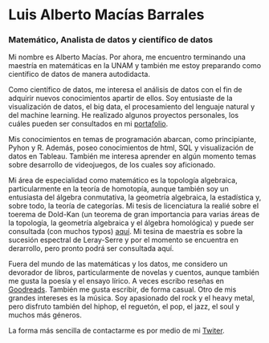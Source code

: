 # Luis Alberto Macías Barrales
### Matemático, Analista de datos y científico de datos 

Mi nombre es Alberto Macías. Por ahora, me encuentro terminando una maestría en matemáticas en la UNAM y también me estoy preparando como científico de datos de manera autodidacta. 

Como científico de datos, me interesa el análisis de datos con el fin de adquirir nuevos conocimientos apartir de ellos. Soy entusiaste de la visualización de datos, el big data, el procesamiento del lenguaje natural y del machine learning. He realizado algunos proyectos personales, los cuáles pueden ser consultados en mi [portafolio](https://github.com/albert2828/Portafolio_Alberto).

Mis conocimientos en temas de programación abarcan, como principiante, Pyhon y R. Además, poseo conocimientos de html, SQL y visualización de datos en Tableau. También me interesa aprender en algún momento temas sobre desarrollo de videojuegos, de los cuales soy aficionado. 

Mi área de especialidad como matemático es la topología algebraica, particularmente en la teoría de homotopía, aunque también soy un entusiasta del álgebra conmutativa, la geometría algebraica, la estadística y, sobre todo, la teoría de categorías. Mi tesis de licenciatura la realié sobre el toerema de Dold-Kan (un teorema de gran importancia para varias áreas de la topología, la geometría algebraica y el álgebra homológica) y puede ser consultada (con muchos typos) [aquí](http://132.248.9.195/ptd2019/agosto/0793372/Index.html). Mi tesina de maestría es sobre la sucesión espectral de Leray-Serre y por el momento se encuentra en derarrollo, pero pronto podrá ser consultada aquí.

Fuera del mundo de las matemáticas y los datos, me considero un devorador de libros, particularmente de novelas y cuentos, aunque también me gusta la poesía y el ensayo lírico. A veces escribo reseñas en [Goodreads](https://www.goodreads.com/user/show/55017992-alberto-mac-as). También me gusta escribir, de forma casual. Otro de mis grandes intereses es la música. Soy apasionado del rock y el heavy metal, pero disfruto también del hiphop, el reguetón, el pop, el jazz, el soul y muchos más géneros.

La forma más sencilla de contactarme es por medio de mi [Twiter](https://twitter.com/bhherto95).
